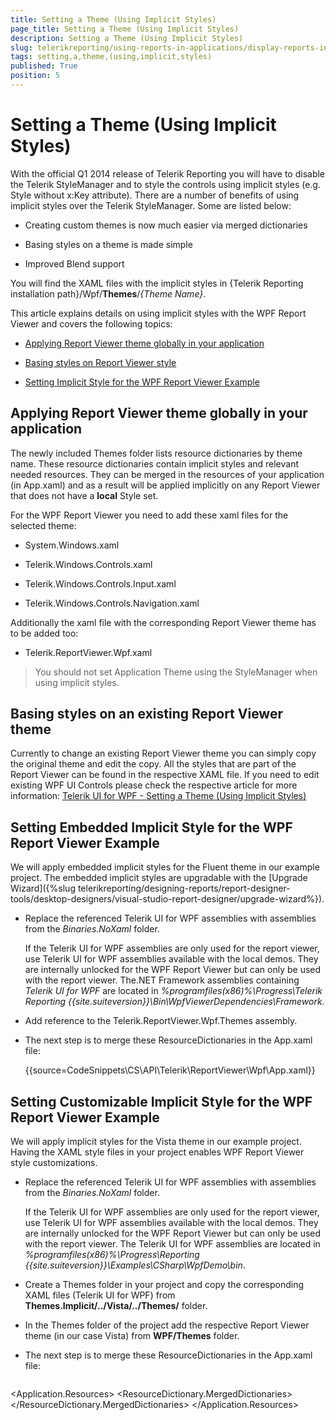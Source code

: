 ```yaml
---
title: Setting a Theme (Using Implicit Styles)
page_title: Setting a Theme (Using Implicit Styles) 
description: Setting a Theme (Using Implicit Styles)
slug: telerikreporting/using-reports-in-applications/display-reports-in-applications/wpf-application/setting-a-theme-(using-implicit-styles)
tags: setting,a,theme,(using,implicit,styles)
published: True
position: 5
---
```


# Setting a Theme (Using Implicit Styles)

With the official Q1 2014 release of Telerik Reporting you will have to disable the Telerik StyleManager and to style the controls using implicit styles (e.g. Style without x:Key attribute). There are a number of benefits of using implicit styles over the Telerik StyleManager. Some are listed below: 

* Creating custom themes is now much easier via merged dictionaries

* Basing styles on a theme is made simple

* Improved Blend support

You will find the XAML files with the implicit styles in {Telerik Reporting installation path}/Wpf/__Themes__/_{Theme Name}_. 

This article explains details on using implicit styles with the WPF Report Viewer and covers the following topics: 

* [Applying Report Viewer theme globally in your application](#applying-report-viewer-theme-globally-in-your-application)

* [Basing styles on Report Viewer style](#basing-styles-on-an-existing-report-viewer-theme)

* [Setting Implicit Style for the WPF Report Viewer Example](#setting-embedded-implicit-style-for-the-wpf-report-viewer-example)

## Applying Report Viewer theme globally in your application

The newly included Themes folder lists resource dictionaries by theme name. These resource dictionaries contain implicit styles and relevant needed resources. They can be merged in the resources of your application (in App.xaml) and as a result will be applied implicitly on any Report Viewer that does not have a __local__ Style set. 

For the WPF Report Viewer you need to add these xaml files for the selected theme: 

* System.Windows.xaml

* Telerik.Windows.Controls.xaml

* Telerik.Windows.Controls.Input.xaml

* Telerik.Windows.Controls.Navigation.xaml

Additionally the xaml file with the corresponding Report Viewer theme has to be added too: 

* Telerik.ReportViewer.Wpf.xaml

>You should not set Application Theme using the StyleManager when using implicit styles. 


## Basing styles on an existing Report Viewer theme

Currently to change an existing Report Viewer theme you can simply copy the original theme and edit the copy. All the styles that are part of the Report Viewer can be found in the respective XAML file. If you need to edit existing WPF UI Controls please check the respective article for more information: [Telerik UI for WPF - Setting a Theme (Using Implicit Styles)](http://www.telerik.com/help/wpf/styling-apperance-implicit-styles-overview.html) 

## Setting Embedded Implicit Style for the WPF Report Viewer Example

We will apply embedded implicit styles for the Fluent theme in our example project. The embedded implicit styles are upgradable with the [Upgrade Wizard]({%slug telerikreporting/designing-reports/report-designer-tools/desktop-designers/visual-studio-report-designer/upgrade-wizard%}). 

* Replace the referenced Telerik UI for WPF assemblies with assemblies from the _Binaries.NoXaml_ folder. 

	If the Telerik UI for WPF assemblies are only used for the report viewer, use Telerik UI for WPF assemblies available with the local demos. They are internally unlocked for the WPF Report Viewer but can only be used with the report viewer. The.NET Framework assemblies containing *Telerik UI for WPF* are located in _%programfiles(x86)%\Progress\Telerik Reporting {{site.suiteversion}}\Bin\WpfViewerDependencies\Framework_. 

* Add reference to the Telerik.ReportViewer.Wpf.Themes assembly. 

* The next step is to merge these ResourceDictionaries in the App.xaml file:

	{{source=CodeSnippets\CS\API\Telerik\ReportViewer\Wpf\App.xaml}}


## Setting Customizable Implicit Style for the WPF Report Viewer Example

We will apply implicit styles for the Vista theme in our example project. Having the XAML style files in your project enables WPF Report Viewer style customizations. 

* Replace the referenced Telerik UI for WPF assemblies with assemblies from the _Binaries.NoXaml_ folder. 

	If the Telerik UI for WPF assemblies are only used for the report viewer, use Telerik UI for WPF assemblies available with the local demos. They are internally unlocked for the WPF Report Viewer but can only be used with the report viewer. The Telerik UI for WPF assemblies are located in _%programfiles(x86)%\Progress\Reporting {{site.suiteversion}}\Examples\CSharp\WpfDemo\bin_. 

* Create a Themes folder in your project and copy the corresponding XAML files (Telerik UI for WPF) from __Themes.Implicit/../Vista/../Themes/__ folder.

* In the Themes folder of the project add the respective Report Viewer theme (in our case Vista) from __WPF/Themes__ folder.

* The next step is to merge these ResourceDictionaries in the App.xaml file:
    
	````XML
<Application x:Class="WpfApplication1.App"
			xmlns="http://schemas.microsoft.com/winfx/2006/xaml/presentation"
			xmlns:x="http://schemas.microsoft.com/winfx/2006/xaml"
			StartupUri="MainWindow.xaml">
	 <Application.Resources>
	   <ResourceDictionary>
		 <ResourceDictionary.MergedDictionaries>
		   <ResourceDictionary Source="/Themes/System.Windows.xaml"/>
		   <ResourceDictionary Source="/Themes/Telerik.Windows.Controls.xaml"/>
		   <ResourceDictionary Source="/Themes/Telerik.Windows.Controls.Input.xaml"/>
		   <ResourceDictionary Source="/Themes/Telerik.Windows.Controls.Navigation.xaml"/>
		   <ResourceDictionary Source="/Themes/Telerik.ReportViewer.Wpf.xaml"/>
		 </ResourceDictionary.MergedDictionaries>
	   </ResourceDictionary>
	 </Application.Resources>
	</Application>
````

